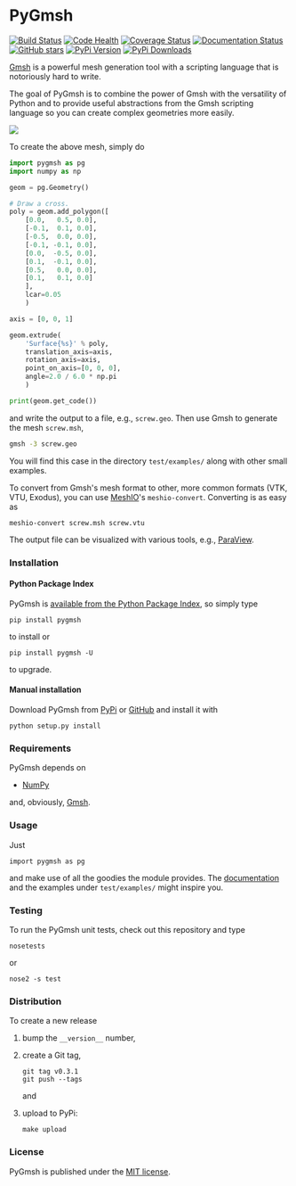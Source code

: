 # PyGmsh

[![Build Status](https://travis-ci.org/nschloe/pygmsh.svg)](https://travis-ci.org/nschloe/pygmsh)
[![Code Health](https://landscape.io/github/nschloe/pygmsh/master/landscape.png)](https://landscape.io/github/nschloe/pygmsh/master)
[![Coverage Status](https://coveralls.io/repos/nschloe/pygmsh/badge.svg?branch=master&service=github)](https://coveralls.io/github/nschloe/pygmsh?branch=master)
[![Documentation Status](https://readthedocs.org/projects/pygmsh/badge/?version=latest)](http://pygmsh.readthedocs.org/en/latest/?badge=latest)
[![GitHub stars](https://img.shields.io/github/stars/nschloe/pygmsh.svg?style=social&label=Star&maxAge=2592000)]()
[![PyPi Version](https://img.shields.io/pypi/v/pygmsh.svg)](https://pypi.python.org/pypi/pygmsh)
[![PyPi Downloads](https://img.shields.io/pypi/dm/pygmsh.svg)](https://pypi.python.org/pypi/pygmsh)

[Gmsh](http://geuz.org/gmsh/) is a powerful mesh generation tool with a
scripting language that is notoriously hard to write.

The goal of PyGmsh is to combine the power of Gmsh with the versatility of
Python and to provide useful abstractions from the Gmsh scripting language
so you can create complex geometries more easily.

![](https://nschloe.github.io/pygmsh/screw.png)

To create the above mesh, simply do
```python
import pygmsh as pg
import numpy as np

geom = pg.Geometry()

# Draw a cross.
poly = geom.add_polygon([
    [0.0,   0.5, 0.0],
    [-0.1,  0.1, 0.0],
    [-0.5,  0.0, 0.0],
    [-0.1, -0.1, 0.0],
    [0.0,  -0.5, 0.0],
    [0.1,  -0.1, 0.0],
    [0.5,   0.0, 0.0],
    [0.1,   0.1, 0.0]
    ],
    lcar=0.05
    )

axis = [0, 0, 1]

geom.extrude(
    'Surface{%s}' % poly,
    translation_axis=axis,
    rotation_axis=axis,
    point_on_axis=[0, 0, 0],
    angle=2.0 / 6.0 * np.pi
    )

print(geom.get_code())
```
and write the output to a file, e.g., `screw.geo`. Then use Gmsh to generate
the mesh `screw.msh`,
```bash
gmsh -3 screw.geo
```
You will find this case in the directory `test/examples/` along with other
small examples.

To convert from Gmsh's mesh format to other, more common formats (VTK, VTU,
Exodus), you can use [MeshIO](https://github.com/nschloe/meshio)'s
`meshio-convert`. Converting is as easy as
```
meshio-convert screw.msh screw.vtu
```
The output file can be visualized with various tools, e.g.,
[ParaView](http://www.paraview.org/).

### Installation

#### Python Package Index

PyGmsh is [available from the Python Package
Index](https://pypi.python.org/pypi/pygmsh/), so simply type
```
pip install pygmsh
```
to install or
```
pip install pygmsh -U
```
to upgrade.

#### Manual installation

Download PyGmsh from [PyPi](https://pypi.python.org/pypi/pygmsh/)
or [GitHub](https://github.com/nschloe/pygmsh) and
install it with
```
python setup.py install
```

### Requirements

PyGmsh depends on

 * [NumPy](http://www.numpy.org/)

and, obviously, [Gmsh](http://geuz.org/gmsh/).

### Usage

Just
```
import pygmsh as pg
```
and make use of all the goodies the module provides. The
[documentation](http://pygmsh.readthedocs.org/) and the examples under
`test/examples/` might inspire you.


### Testing

To run the PyGmsh unit tests, check out this repository and type
```
nosetests
```
or
```
nose2 -s test
```

### Distribution

To create a new release

1. bump the `__version__` number,

2. create a Git tag,
    ```
    git tag v0.3.1
    git push --tags
    ```
    and

3. upload to PyPi:
    ```
    make upload
    ```


### License

PyGmsh is published under the [MIT license](https://en.wikipedia.org/wiki/MIT_License).
